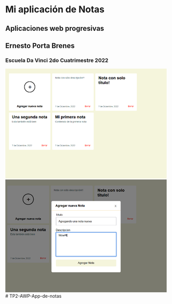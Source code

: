 # Mi aplicación de Notas

## Aplicaciones web progresivas

## Ernesto Porta Brenes

### Escuela Da Vinci 2do Cuatrimestre 2022

![Captura](Captura1.PNG)
![Captura](Captura2.PNG)# TP2-AWP-App-de-notas
